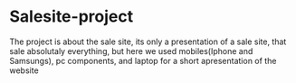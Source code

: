 # Salesite-project
The project is about the sale site, its only a presentation of a sale site, that sale absolutaly everything, but here we used mobiles(Iphone and Samsungs), pc components, and laptop for a short apresentation of the website
